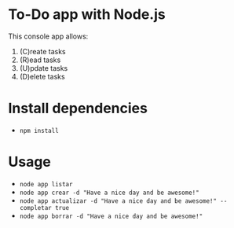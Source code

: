 # To-Do app with Node.js

This console app allows:
1. (C)reate tasks
2. (R)ead tasks
3. (U)pdate tasks
4. (D)elete tasks

# Install dependencies
* `npm install`

# Usage
* `node app listar`<br />
* `node app crear -d "Have a nice day and be awesome!"`<br />
* `node app actualizar -d "Have a nice day and be awesome!" --completar true `<br />
* `node app borrar -d "Have a nice day and be awesome!" `<br />
